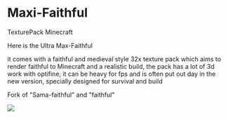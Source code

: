 # Maxi-Faithful

TexturePack Minecraft


Here is the Ultra Max-Faithful

 

it comes with a faithful and medieval style 32x texture pack which aims to render faithful to Minecraft and a realistic build, the pack has a lot of 3d work with optifine, it can be heavy for fps and is often put out day in the new version, specially designed for survival and build

 

Fork of "Sama-faithful" and "faithful"

<img src="https://media.forgecdn.net/attachments/thumbnails/363/752/310/172/2021-05-13_13.png">
